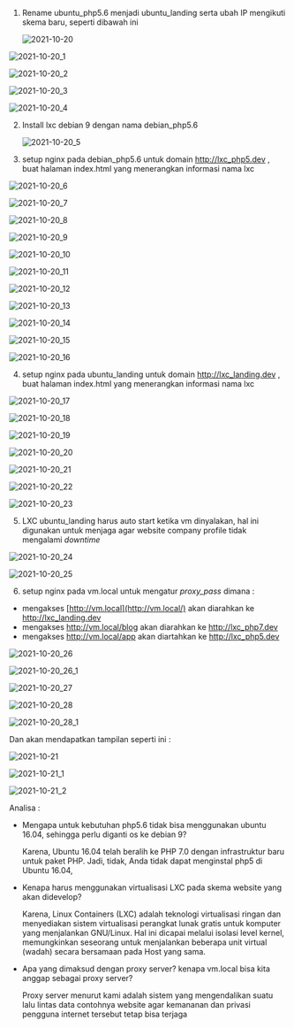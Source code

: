 1. Rename ubuntu_php5.6 menjadi ubuntu_landing serta ubah IP mengikuti skema baru, seperti dibawah ini

    ![2021-10-20](C:\Users\CATHAR~1\AppData\Local\Temp\BNZ.617222b41714fc51\2021-10-20.png)   

![2021-10-20_1](C:\Users\CATHAR~1\AppData\Local\Temp\BNZ.6172234f17175758\2021-10-20_1.png) 

![2021-10-20_2](C:\Users\CATHAR~1\AppData\Local\Temp\BNZ.6172236117179e25\2021-10-20_2.png) 

![2021-10-20_3](C:\Users\CATHAR~1\AppData\Local\Temp\BNZ.6172236b1717c796\2021-10-20_3.png) 

![2021-10-20_4](C:\Users\CATHAR~1\AppData\Local\Temp\BNZ.6172237e17180f6d\2021-10-20_4.png) 





2. Install lxc debian 9 dengan nama debian_php5.6

   ![2021-10-20_5](C:\Users\CATHAR~1\AppData\Local\Temp\BNZ.617223b91718f6c0\2021-10-20_5.png)   



3. setup nginx pada debian_php5.6 untuk domain http://lxc_php5.dev , buat halaman index.html yang menerangkan informasi nama lxc

![2021-10-20_6](C:\Users\CATHAR~1\AppData\Local\Temp\BNZ.617223e217199978\2021-10-20_6.png) 

![2021-10-20_7](C:\Users\CATHAR~1\AppData\Local\Temp\BNZ.617223ec1719be46\2021-10-20_7.png) 

![2021-10-20_8](C:\Users\CATHAR~1\AppData\Local\Temp\BNZ.61722413171a5844\2021-10-20_8.png) 

![2021-10-20_9](C:\Users\CATHAR~1\AppData\Local\Temp\BNZ.61722424171a9a5d\2021-10-20_9.png) 

![2021-10-20_10](C:\Users\CATHAR~1\AppData\Local\Temp\BNZ.61722431171acde1\2021-10-20_10.png) 

![2021-10-20_11](C:\Users\CATHAR~1\AppData\Local\Temp\BNZ.6172243e171aff70\2021-10-20_11.png) 

![2021-10-20_12](C:\Users\CATHAR~1\AppData\Local\Temp\BNZ.6172244b171b3258\2021-10-20_12.png) 

![2021-10-20_13](C:\Users\CATHAR~1\AppData\Local\Temp\BNZ.61722466171b9a49\2021-10-20_13.png) 

![2021-10-20_14](C:\Users\CATHAR~1\AppData\Local\Temp\BNZ.61722472171bcaee\2021-10-20_14.png) 

![2021-10-20_15](C:\Users\CATHAR~1\AppData\Local\Temp\BNZ.6172247a171be982\2021-10-20_15.png) 

![2021-10-20_16](C:\Users\CATHAR~1\AppData\Local\Temp\BNZ.61722489171c2311\2021-10-20_16.png) 





4. setup nginx pada ubuntu_landing untuk domain http://lxc_landing.dev , buat halaman index.html yang menerangkan informasi nama lxc

![2021-10-20_17](C:\Users\CATHAR~1\AppData\Local\Temp\BNZ.617224b4171ccaf9\2021-10-20_17.png) 

![2021-10-20_18](C:\Users\CATHAR~1\AppData\Local\Temp\BNZ.617224c2171d0265\2021-10-20_18.png) 

![2021-10-20_19](C:\Users\CATHAR~1\AppData\Local\Temp\BNZ.617224cb171d25ea\2021-10-20_19.png) 

![2021-10-20_20](C:\Users\CATHAR~1\AppData\Local\Temp\BNZ.617224d3171d4682\2021-10-20_20.png) 

![2021-10-20_21](C:\Users\CATHAR~1\AppData\Local\Temp\BNZ.617224db171d6390\2021-10-20_21.png) 

![2021-10-20_22](C:\Users\CATHAR~1\AppData\Local\Temp\BNZ.617224e4171d85ec\2021-10-20_22.png) 

![2021-10-20_23](C:\Users\CATHAR~1\AppData\Local\Temp\BNZ.617224eb171da210\2021-10-20_23.png) 





5. LXC ubuntu_landing harus auto start ketika vm dinyalakan, hal ini digunakan untuk menjaga agar website company profile tidak mengalami *downtime*

![2021-10-20_24](C:\Users\CATHAR~1\AppData\Local\Temp\BNZ.6172251d171e664a\2021-10-20_24.png) 

![2021-10-20_25](C:\Users\CATHAR~1\AppData\Local\Temp\BNZ.61722526171e875f\2021-10-20_25.png) 





6. setup nginx pada vm.local untuk mengatur *proxy_pass* dimana :

- mengakses [http://vm.local](http://vm.local/) akan diarahkan ke http://lxc_landing.dev
- mengakses http://vm.local/blog akan diarahkan ke http://lxc_php7.dev
- mengakses http://vm.local/app akan diartahkan ke http://lxc_php5.dev

![2021-10-20_26](C:\Users\CATHAR~1\AppData\Local\Temp\BNZ.6172255c171f5be5\2021-10-20_26.png) 

![2021-10-20_26_1](C:\Users\CATHAR~1\AppData\Local\Temp\BNZ.61722579171fcc71\2021-10-20_26_1.png) 

![2021-10-20_27](C:\Users\CATHAR~1\AppData\Local\Temp\BNZ.61722582171fef4b\2021-10-20_27.png) 

![2021-10-20_28](C:\Users\CATHAR~1\AppData\Local\Temp\BNZ.6172258a17200ed9\2021-10-20_28.png) 

![2021-10-20_28_1](C:\Users\CATHAR~1\AppData\Local\Temp\BNZ.6172259117202ce1\2021-10-20_28_1.png) 

Dan akan mendapatkan tampilan seperti ini : 

![2021-10-21](C:\Users\CATHAR~1\AppData\Local\Temp\BNZ.6172259a17205028\2021-10-21.png) 

![2021-10-21_1](C:\Users\CATHAR~1\AppData\Local\Temp\BNZ.617225c01720e0ef\2021-10-21_1.png) 

![2021-10-21_2](C:\Users\CATHAR~1\AppData\Local\Temp\BNZ.617225ca17210a8f\2021-10-21_2.png) 

Analisa :

* Mengapa untuk kebutuhan php5.6 tidak bisa menggunakan ubuntu 16.04, sehingga perlu diganti os ke debian 9? 

  Karena, Ubuntu 16.04 telah beralih ke PHP 7.0 dengan infrastruktur baru untuk paket PHP. Jadi, tidak, Anda tidak dapat menginstal php5 di Ubuntu 16.04, 

* Kenapa harus menggunakan virtualisasi LXC pada skema website yang akan didevelop?

  Karena, Linux Containers (LXC) adalah teknologi virtualisasi ringan dan menyediakan sistem virtualisasi perangkat lunak gratis untuk komputer yang menjalankan GNU/Linux. Hal ini dicapai melalui isolasi level kernel, memungkinkan seseorang untuk menjalankan beberapa unit virtual (wadah) secara bersamaan pada Host yang sama.

* Apa yang dimaksud dengan proxy server? kenapa vm.local bisa kita anggap sebagai proxy server?

  Proxy server menurut kami adalah sistem yang mengendalikan suatu lalu lintas data contohnya website agar kemananan dan privasi pengguna internet tersebut tetap bisa terjaga 
